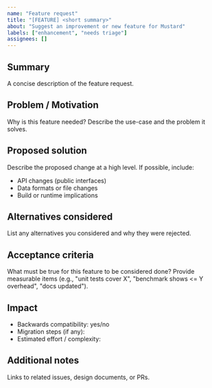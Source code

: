```yaml
---
name: "Feature request"
title: "[FEATURE] <short summary>"
about: "Suggest an improvement or new feature for Mustard"
labels: ["enhancement", "needs triage"]
assignees: []
---
```


## Summary
A concise description of the feature request.

## Problem / Motivation
Why is this feature needed? Describe the use-case and the problem it solves.

## Proposed solution
Describe the proposed change at a high level. If possible, include:
- API changes (public interfaces)
- Data formats or file changes
- Build or runtime implications

## Alternatives considered
List any alternatives you considered and why they were rejected.

## Acceptance criteria
What must be true for this feature to be considered done? Provide measurable items (e.g., "unit tests cover X", "benchmark shows <= Y overhead", "docs updated").

## Impact
- Backwards compatibility: yes/no
- Migration steps (if any):
- Estimated effort / complexity:

## Additional notes
Links to related issues, design documents, or PRs.
